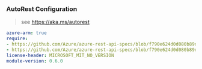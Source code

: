 ### AutoRest Configuration

> see https://aka.ms/autorest

``` yaml
azure-arm: true
require:
- https://github.com/Azure/azure-rest-api-specs/blob/f790e624d0d080b89d962a3bd19c65bc6a6b2f5e/specification/blueprint/resource-manager/readme.md
- https://github.com/Azure/azure-rest-api-specs/blob/f790e624d0d080b89d962a3bd19c65bc6a6b2f5e/specification/blueprint/resource-manager/readme.go.md
license-header: MICROSOFT_MIT_NO_VERSION
module-version: 0.6.0
```